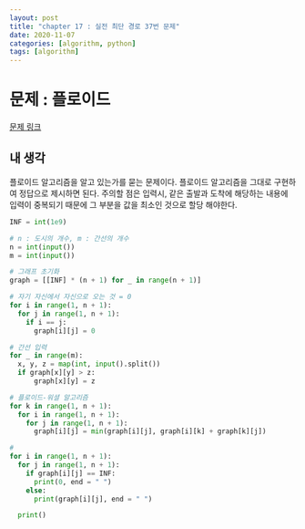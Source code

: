 ```yaml
---
layout: post
title: "chapter 17 : 실전 최단 경로 37번 문제"
date: 2020-11-07
categories: [algorithm, python]
tags: [algorithm]
---
```

# 문제 : 플로이드
[문제 링크](https://www.acmicpc.net/problem/11404)
## 내 생각
플로이드 알고리즘을 알고 있는가를 묻는 문제이다. 플로이드 알고리즘을 그대로 구현하여 정답으로 제시하면 된다. 주의할 점은 입력시, 같은 출발과 도착에 해당하는 내용에 입력이 중복되기 때문에 그 부분을 값을 최소인 것으로 할당 해야한다.
```python
INF = int(1e9)

# n : 도시의 개수, m : 간선의 개수
n = int(input())
m = int(input())

# 그래프 초기화
graph = [[INF] * (n + 1) for _ in range(n + 1)]

# 자기 자신에서 자신으로 오는 것 = 0
for i in range(1, n + 1):
  for j in range(1, n + 1):
    if i == j:
      graph[i][j] = 0

# 간선 입력
for _ in range(m):
  x, y, z = map(int, input().split())
  if graph[x][y] > z:
      graph[x][y] = z

# 플로이드-워셜 알고리즘
for k in range(1, n + 1):
  for i in range(1, n + 1):
    for j in range(1, n + 1):
      graph[i][j] = min(graph[i][j], graph[i][k] + graph[k][j])

# 
for i in range(1, n + 1):
  for j in range(1, n + 1):
    if graph[i][j] == INF:
      print(0, end = " ")
    else:
      print(graph[i][j], end = " ")

  print()
```

